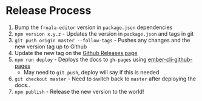 # Release Process

1. Bump the `froala-editor` version in `package.json` dependencies
2. `npm version x.y.z` - Updates the version in `package.json` and tags in git
3. `git push origin master --follow-tags` - Pushes any changes and the new version tag up to Github
4. Update the new tag on the [Github Releases page](https://github.com/froala/ember-froala-editor/releases)
5. `npm run deploy` - Deploys the docs to `gh-pages` using [ember-cli-github-pages](https://github.com/poetic/ember-cli-github-pages#how-can-i-create-an-automated-deploy-script)
    * May need to `git push`, deploy will say if this is needed
6. `git checkout master` - Need to switch back to `master` after deploying the docs..
7. `npm publish` - Release the new version to the world!
